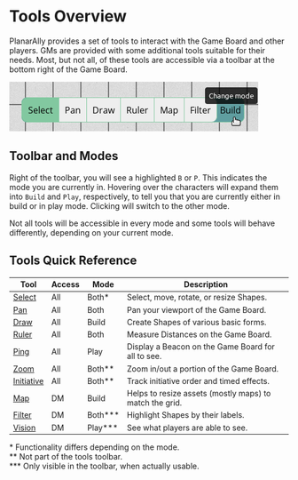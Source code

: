 # Tools Overview

PlanarAlly provides a set of tools to interact with the Game Board and other players.
GMs are provided with some additional tools suitable for their needs.
Most, but not all, of these tools are accessible via a toolbar at the bottom right of the Game Board.

![Example of a toolbar of a GM in Build mode with the Select tool active and the mode ready to be changed into Play mode, while the filter tool can be used, but not the vision tool.](./tools/toolbar-example.png "Example of the toolbar of a GM in 'Build' mode with the Select tool active and the mode ready to be changed into Play mode, while the filter tool can be used, but not the vision tool.")

## Toolbar and Modes

Right of the toolbar, you will see a highlighted `B` or `P`.
This indicates the mode you are currently in.
Hovering over the characters will expand them into `Build` and `Play`, respectively, to tell you that you are currently either in build or in play mode.
Clicking will switch to the other mode.

Not all tools will be accessible in every mode and some tools will behave differently, depending on your current mode.

## Tools Quick Reference

| Tool                                  | Access | Mode       | Description                                             |
| ------------------------------------- | ------ | ---------- | ------------------------------------------------------- |
| [Select](/docs/tools/select/)         | All    | Both\*     | Select, move, rotate, or resize Shapes.                 |
| [Pan](/docs/tools/pan/)               | All    | Both       | Pan your viewport of the Game Board.                    |
| [Draw](/docs/tools/draw/)             | All    | Build      | Create Shapes of various basic forms.                   |
| [Ruler](/docs/tools/ruler/)           | All    | Both       | Measure Distances on the Game Board.                    |
| [Ping](/docs/tools/ping/)             | All    | Play       | Display a Beacon on the Game Board for all to see.      |
| [Zoom](/docs/tools/zoom/)             | All    | Both\*\*   | Zoom in/out a portion of the Game Board.                |
| [Initiative](/docs/tools/initiative/) | All    | Both\*\*   | Track initiative order and timed effects.               |
| [Map](/docs/tools/map/)               | DM     | Build      | Helps to resize assets (mostly maps) to match the grid. |
| [Filter](/docs/tools/filter/)         | DM     | Both\*\*\* | Highlight Shapes by their labels.                       |
| [Vision](/docs/tools/vision/)         | DM     | Play\*\*\* | See what players are able to see.                       |
\* Functionality differs depending on the mode.  
\*\* Not part of the tools toolbar.  
\*\*\* Only visible in the toolbar, when actually usable.
